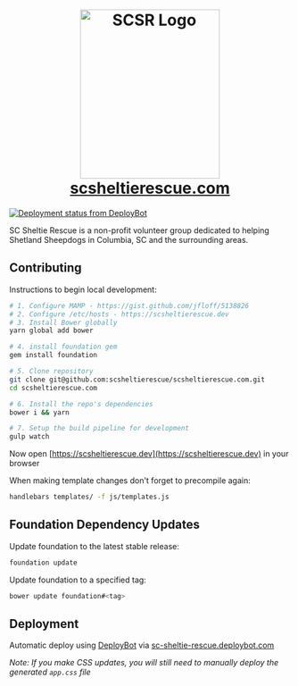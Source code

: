 <h1 align="center">
  <img src="https://cdn.rawgit.com/scsheltierescue/scsheltierescue.com/master/img/SCSR-Logo-New-Transparent_500x606.png" alt="SCSR Logo" width="250" height="303">
  <br>
  <a href="https://scsheltierescue.com/">scsheltierescue.com</a>
</h1>

[![Deployment status from DeployBot](https://sc-sheltie-rescue.deploybot.com/badge/02267417943996/2877.svg)](http://deploybot.com)

SC Sheltie Rescue is a non-profit volunteer group dedicated to helping Shetland Sheepdogs in Columbia, SC and the surrounding areas.

## Contributing
Instructions to begin local development:

```bash
# 1. Configure MAMP - https://gist.github.com/jfloff/5138826
# 2. Configure /etc/hosts - https://scsheltierescue.dev
# 3. Install Bower globally
yarn global add bower

# 4. install foundation gem
gem install foundation

# 5. Clone repository
git clone git@github.com:scsheltierescue/scsheltierescue.com.git
cd scsheltierescue.com

# 6. Install the repo's dependencies
bower i && yarn

# 7. Setup the build pipeline for development
gulp watch
```

Now open [https://scsheltierescue.dev](https://scsheltierescue.dev) in your browser

When making template changes don't forget to precompile again:

```bash
handlebars templates/ -f js/templates.js
```

## Foundation Dependency Updates
Update foundation to the latest stable release:

```bash
foundation update
```

Update foundation to a specified tag:

```bash
bower update foundation#<tag>
```

## Deployment
Automatic deploy using [DeployBot](https://deploybot.com/) via [sc-sheltie-rescue.deploybot.com](https://sc-sheltie-rescue.deploybot.com/)

*Note: If you make CSS updates, you will still need to manually deploy the generated `app.css` file*
